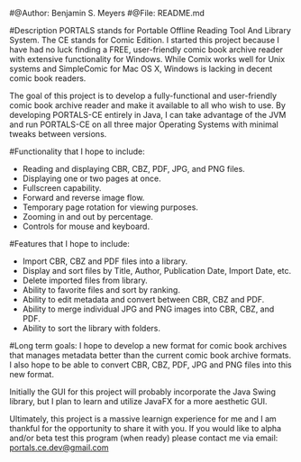 #@Author: Benjamin S. Meyers
#@File: README.md

#Description
PORTALS stands for Portable Offline Reading Tool And Library System. The CE
stands for Comic Edition. I started this project because I have had no luck
finding a FREE, user-friendly comic book archive reader with extensive
functionality for Windows. While Comix works well for Unix systems and
SimpleComic for Mac OS X, Windows is lacking in decent comic book readers.

The goal of this project is to develop a fully-functional and user-friendly
comic book archive reader and make it available to all who wish to use. By
developing PORTALS-CE entirely in Java, I can take advantage of the JVM and
run PORTALS-CE on all three major Operating Systems with minimal tweaks
between versions.

#Functionality that I hope to include:
- Reading and displaying CBR, CBZ, PDF, JPG, and PNG files.
- Displaying one or two pages at once.
- Fullscreen capability.
- Forward and reverse image flow.
- Temporary page rotation for viewing purposes.
- Zooming in and out by percentage.
- Controls for mouse and keyboard.

#Features that I hope to include:
- Import CBR, CBZ and PDF files into a library.
- Display and sort files by Title, Author, Publication Date, Import Date, etc.
- Delete imported files from library.
- Ability to favorite files and sort by ranking.
- Ability to edit metadata and convert between CBR, CBZ and PDF.
- Ability to merge individual JPG and PNG images into CBR, CBZ, and PDF.
- Ability to sort the library with folders.

#Long term goals:
I hope to develop a new format for comic book archives that manages metadata
better than the current comic book archive formats. I also hope to be able
to convert CBR, CBZ, PDF, JPG and PNG files into this new format.

Initially the GUI for this project will probably incorporate the Java Swing
library, but I plan to learn and utilize JavaFX for a more aesthetic GUI.

Ultimately, this project is a massive learnign experience for me and I am
thankful for the opportunity to share it with you. If you would like to alpha
and/or beta test this program (when ready) please contact me via email:
portals.ce.dev@gmail.com

